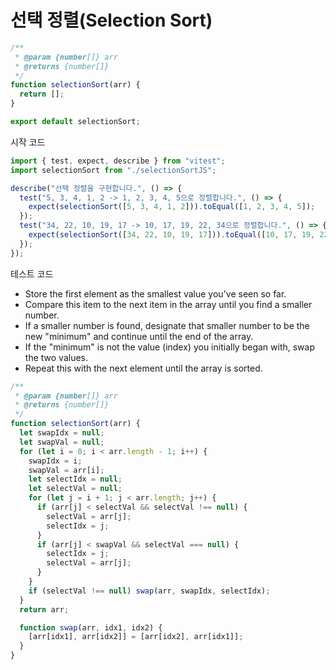 # 선택 정렬(Selection Sort)

```js
/**
 * @param {number[]} arr
 * @returns {number[]}
 */
function selectionSort(arr) {
  return [];
}

export default selectionSort;
```

시작 코드

```js
import { test, expect, describe } from "vitest";
import selectionSort from "./selectionSortJS";

describe("선택 정렬을 구현합니다.", () => {
  test("5, 3, 4, 1, 2 -> 1, 2, 3, 4, 5으로 정렬합니다.", () => {
    expect(selectionSort([5, 3, 4, 1, 2])).toEqual([1, 2, 3, 4, 5]);
  });
  test("34, 22, 10, 19, 17 -> 10, 17, 19, 22, 34으로 정렬합니다.", () => {
    expect(selectionSort([34, 22, 10, 19, 17])).toEqual([10, 17, 19, 22, 34]);
  });
});
```

테스트 코드

- Store the first element as the smallest value you've seen so far.
- Compare this item to the next item in the array until you find a smaller number.
- If a smaller number is found, designate that smaller number to be the new "minimum" and continue until the end of the array.
- If the "minimum" is not the value (index) you initially began with, swap the two values.
- Repeat this with the next element until the array is sorted.

```js
/**
 * @param {number[]} arr
 * @returns {number[]}
 */
function selectionSort(arr) {
  let swapIdx = null;
  let swapVal = null;
  for (let i = 0; i < arr.length - 1; i++) {
    swapIdx = i;
    swapVal = arr[i];
    let selectIdx = null;
    let selectVal = null;
    for (let j = i + 1; j < arr.length; j++) {
      if (arr[j] < selectVal && selectVal !== null) {
        selectVal = arr[j];
        selectIdx = j;
      }
      if (arr[j] < swapVal && selectVal === null) {
        selectIdx = j;
        selectVal = arr[j];
      }
    }
    if (selectVal !== null) swap(arr, swapIdx, selectIdx);
  }
  return arr;

  function swap(arr, idx1, idx2) {
    [arr[idx1], arr[idx2]] = [arr[idx2], arr[idx1]];
  }
}
```
